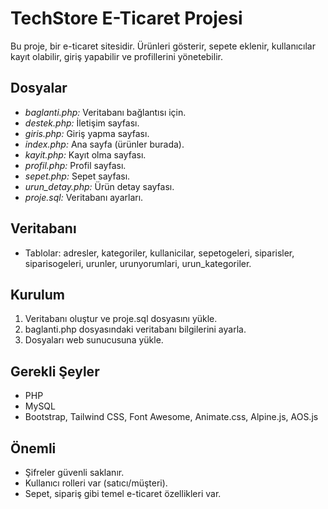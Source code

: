 # TechStore E-Ticaret Projesi

Bu proje, bir e-ticaret sitesidir. Ürünleri gösterir, sepete eklenir, kullanıcılar kayıt olabilir, giriş yapabilir ve profillerini yönetebilir.

## Dosyalar

* *baglanti.php:* Veritabanı bağlantısı için.
* *destek.php:* İletişim sayfası.
* *giris.php:* Giriş yapma sayfası.
* *index.php:* Ana sayfa (ürünler burada).
* *kayit.php:* Kayıt olma sayfası.
* *profil.php:* Profil sayfası.
* *sepet.php:* Sepet sayfası.
* *urun\_detay.php:* Ürün detay sayfası.
* *proje.sql:* Veritabanı ayarları.

## Veritabanı

* Tablolar: adresler, kategoriler, kullanicilar, sepetogeleri, siparisler, siparisogeleri, urunler, urunyorumlari, urun\_kategoriler.

## Kurulum

1.  Veritabanı oluştur ve proje.sql dosyasını yükle.
2.  baglanti.php dosyasındaki veritabanı bilgilerini ayarla.
3.  Dosyaları web sunucusuna yükle.

## Gerekli Şeyler

* PHP
* MySQL
* Bootstrap, Tailwind CSS, Font Awesome, Animate.css, Alpine.js, AOS.js

## Önemli

* Şifreler güvenli saklanır.
* Kullanıcı rolleri var (satıcı/müşteri).
* Sepet, sipariş gibi temel e-ticaret özellikleri var.
